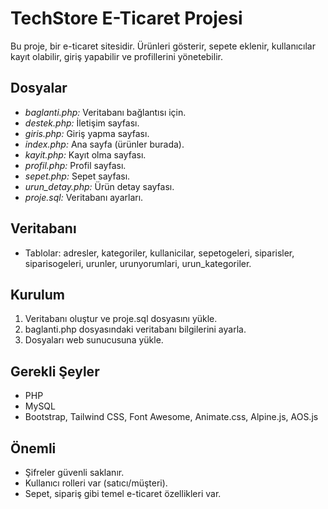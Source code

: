 # TechStore E-Ticaret Projesi

Bu proje, bir e-ticaret sitesidir. Ürünleri gösterir, sepete eklenir, kullanıcılar kayıt olabilir, giriş yapabilir ve profillerini yönetebilir.

## Dosyalar

* *baglanti.php:* Veritabanı bağlantısı için.
* *destek.php:* İletişim sayfası.
* *giris.php:* Giriş yapma sayfası.
* *index.php:* Ana sayfa (ürünler burada).
* *kayit.php:* Kayıt olma sayfası.
* *profil.php:* Profil sayfası.
* *sepet.php:* Sepet sayfası.
* *urun\_detay.php:* Ürün detay sayfası.
* *proje.sql:* Veritabanı ayarları.

## Veritabanı

* Tablolar: adresler, kategoriler, kullanicilar, sepetogeleri, siparisler, siparisogeleri, urunler, urunyorumlari, urun\_kategoriler.

## Kurulum

1.  Veritabanı oluştur ve proje.sql dosyasını yükle.
2.  baglanti.php dosyasındaki veritabanı bilgilerini ayarla.
3.  Dosyaları web sunucusuna yükle.

## Gerekli Şeyler

* PHP
* MySQL
* Bootstrap, Tailwind CSS, Font Awesome, Animate.css, Alpine.js, AOS.js

## Önemli

* Şifreler güvenli saklanır.
* Kullanıcı rolleri var (satıcı/müşteri).
* Sepet, sipariş gibi temel e-ticaret özellikleri var.
